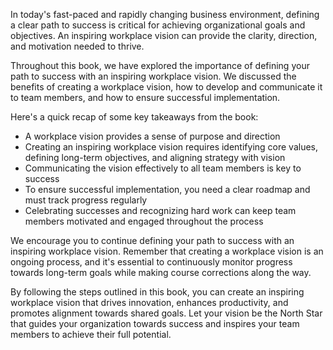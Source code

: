 
In today's fast-paced and rapidly changing business environment, defining a clear path to success is critical for achieving organizational goals and objectives. An inspiring workplace vision can provide the clarity, direction, and motivation needed to thrive.

Throughout this book, we have explored the importance of defining your path to success with an inspiring workplace vision. We discussed the benefits of creating a workplace vision, how to develop and communicate it to team members, and how to ensure successful implementation.

Here's a quick recap of some key takeaways from the book:

* A workplace vision provides a sense of purpose and direction
* Creating an inspiring workplace vision requires identifying core values, defining long-term objectives, and aligning strategy with vision
* Communicating the vision effectively to all team members is key to success
* To ensure successful implementation, you need a clear roadmap and must track progress regularly
* Celebrating successes and recognizing hard work can keep team members motivated and engaged throughout the process

We encourage you to continue defining your path to success with an inspiring workplace vision. Remember that creating a workplace vision is an ongoing process, and it's essential to continuously monitor progress towards long-term goals while making course corrections along the way.

By following the steps outlined in this book, you can create an inspiring workplace vision that drives innovation, enhances productivity, and promotes alignment towards shared goals. Let your vision be the North Star that guides your organization towards success and inspires your team members to achieve their full potential.